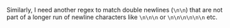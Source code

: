 Similarly, I need another regex to match double newlines (`\n\n`) that are not part of a longer run of newline characters like `\n\n\n` or `\n\n\n\n\n\n` etc.